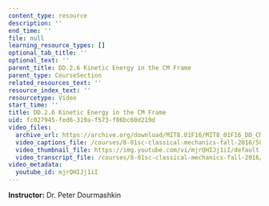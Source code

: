 ```yaml
---
content_type: resource
description: ''
end_time: ''
file: null
learning_resource_types: []
optional_tab_title: ''
optional_text: ''
parent_title: DD.2.6 Kinetic Energy in the CM Frame
parent_type: CourseSection
related_resources_text: ''
resource_index_text: ''
resourcetype: Video
start_time: ''
title: DD.2.6 Kinetic Energy in the CM Frame
uid: fc027945-fed6-319a-f573-f86bc60d219d
video_files:
  archive_url: https://archive.org/download/MIT8.01F16/MIT8_01F16_DD_CMframe6_360p.mp4
  video_captions_file: /courses/8-01sc-classical-mechanics-fall-2016/586c0ee68df4568696cef348a124e879_mjrQHIJj1iI.vtt
  video_thumbnail_file: https://img.youtube.com/vi/mjrQHIJj1iI/default.jpg
  video_transcript_file: /courses/8-01sc-classical-mechanics-fall-2016/02d0c307bc8069e5f419423eab668718_mjrQHIJj1iI.pdf
video_metadata:
  youtube_id: mjrQHIJj1iI
---
```


**Instructor:** Dr. Peter Dourmashkin